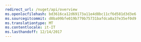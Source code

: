 ```yaml
---
redirect_url: /nuget/api/overview
ms.openlocfilehash: bd3616ca12d69173a11e4d8bc11cf6d581d3d3e6
ms.sourcegitcommit: d0ba99bfe019b779b75731bafdca8a37e35ef0d9
ms.translationtype: MT
ms.contentlocale: it-IT
ms.lasthandoff: 12/14/2017
---
```

